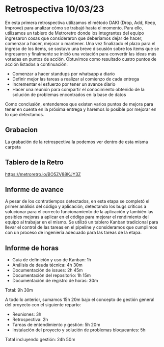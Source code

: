 # Retrospectiva 10/03/23

En esta primera retrospectiva utilizamos el método DAKI (Drop, Add, Keep, Improve) para analizar cómo se trabajó hasta el momento. 
Para ello, utilizamos un tablero de Metroretro donde los integrantes del equipo ingresaron cosas que consideraron que deberíamos dejar de hacer, comenzar a hacer, mejorar o mantener. Una vez finalizado el plazo para el ingreso de los items, se sostuvo una breve discusión sobre los items que se ingresaron y finalmente se inició una votación para convertir las ideas más votadas en puntos de acción.
Obtuvimos como resultado cuatro puntos de acción listados a continuación:

- Comenzar a hacer standups por whatsapp a diario
- Definir mejor las tareas a realizar al comienzo de cada entrega
- Incrementar el esfuerzo por tener un avance diario
- Hacer una reunión para compartir el conocimiento obtenido de la solución de problemas encontrados en la base de datos

Como conclusión, entendemos que existen varios puntos de mejora para tener en cuenta en la próxima entrega y haremos lo posible por mejorar en lo que detectamos.

## Grabacion

La grabación de la retrospectiva la podemos ver dentro de esta misma carpeta

## Tablero de la Retro

https://metroretro.io/BO5ZV88KJY3Z

## Informe de avance
A pesar de los contratiempos detectados, en esta etapa se completó el primer análisis del código y aplicación, detectando los bugs críticos a solucionar para el correcto funcionamiento de la aplicación y también las posibles mejoras a aplicar en el código para mejorar el rendimiento del equipo al trabajar en el mismo. Se utilizó un tablero Kanban tradicional para llevar el control de las tareas en el pipeline y consideramos que cumplimos con un proceso de ingeniería adecuado para las tareas de la etapa.

## Informe de horas

- Guía de definición y uso de Kanban: 1h
- Análisis de deuda técnica: 4h 30m
- Documentación de issues: 2h 45m
- Documentación del repositorio: 1h 15m
- Documentación de registro de horas: 30m

Total: 9h 30m

A todo lo anterior, sumamos 15h 20m bajo el concepto de gestión general del proyecto con el siguiente reparto:
- Reuniones: 3h
- Retrospectiva: 2h
- Tareas de entendimiento y gestión: 5h 20m
- Instalación del proyecto y solución de problemas bloqueantes: 5h

Total incluyendo gestión: 24h 50m
